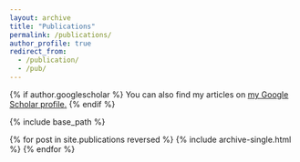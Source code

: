```yaml
---
layout: archive
title: "Publications"
permalink: /publications/
author_profile: true
redirect_from: 
  - /publication/
  - /pub/
---
```


{% if author.googlescholar %}
  You can also find my articles on <u><a href="{{author.googlescholar}}">my Google Scholar profile</a>.</u>
{% endif %}

{% include base_path %}

{% for post in site.publications reversed %}
  {% include archive-single.html %}
{% endfor %}
